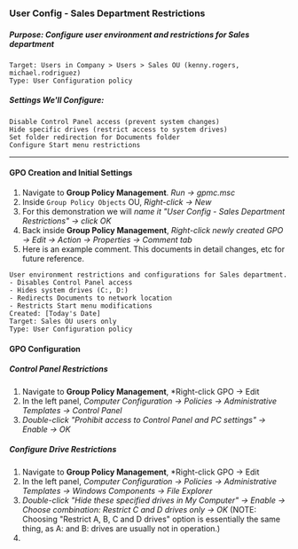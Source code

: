 ### User Config - Sales Department Restrictions
##### Purpose: Configure user environment and restrictions for Sales department

```
Target: Users in Company > Users > Sales OU (kenny.rogers, michael.rodriguez)
Type: User Configuration policy
```

##### Settings We'll Configure:
```
Disable Control Panel access (prevent system changes)
Hide specific drives (restrict access to system drives)
Set folder redirection for Documents folder
Configure Start menu restrictions
```
---
#### GPO Creation and Initial Settings
1. Navigate to **Group Policy Management**. *Run → gpmc.msc*
2. Inside `Group Policy Objects` OU, *Right-click → New*
3. For this demonstration we will *name it "User Config - Sales Department Restrictions" → click OK*
4. Back inside **Group Policy Management**, *Right-click newly created GPO → Edit → Action → Properties → Comment tab*
5. Here is an example comment. This documents in detail changes, etc for future reference.
```
User environment restrictions and configurations for Sales department.
- Disables Control Panel access
- Hides system drives (C:, D:)
- Redirects Documents to network location
- Restricts Start menu modifications
Created: [Today's Date]
Target: Sales OU users only
Type: User Configuration policy
```
#### GPO Configuration
##### Control Panel Restrictions
1. Navigate to **Group Policy Management**, *Right-click GPO → Edit
2. In the left panel, *Computer Configuration → Policies → Administrative Templates → Control Panel*
3. *Double-click "Prohibit access to Control Panel and PC settings" → Enable → OK*
##### Configure Drive Restrictions
1. Navigate to **Group Policy Management**, *Right-click GPO → Edit
2. In the left panel, *Computer Configuration → Policies → Administrative Templates → Windows Components → File Explorer*
3. *Double-click "Hide these specified drives in My Computer" → Enable → Choose combination: Restrict C and D drives only → OK* (NOTE: Choosing "Restrict A, B, C and D drives" option is essentially the same thing, as A: and B: drives are usually not in operation.)
4. 

